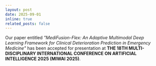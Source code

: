 ```yaml
---
layout: post
date: 2025-09-01 
inline: true
related_posts: false
---
```


Our paper entitled _"MediFusion-Flex: An Adaptive Multimodal Deep Learning Framework for Clinical Deterioration Prediction in Emergency Medicine"_ has been accepted for presentation at **THE 18TH MULTI-DISCIPLINARY INTERNATIONAL CONFERENCE ON ARTIFICIAL INTELLIGENCE 2025 (MIWAI 2025)**.
